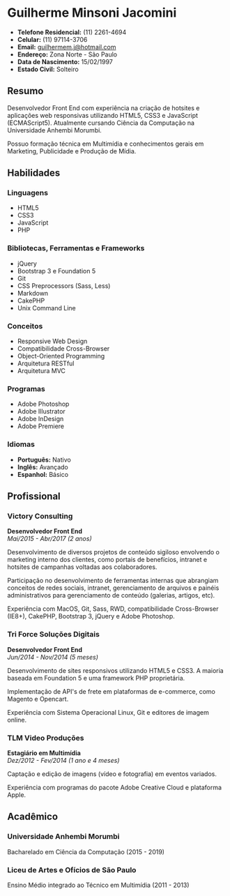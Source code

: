 
Guilherme Minsoni Jacomini
===========================

- **Telefone Residencial:** (11) 2261-4694
- **Celular:** (11) 97114-3706
- **Email:** guilhermem.j@hotmail.com
- **Endereço:** Zona Norte - São Paulo
- **Data de Nascimento:** 15/02/1997
- **Estado Civil:** Solteiro


Resumo
-------

Desenvolvedor Front End com experiência na criação de hotsites e aplicações web responsivas utilizando HTML5, CSS3 e JavaScript (ECMAScript5). Atualmente cursando Ciência da Computação na Universidade Anhembi Morumbi.

Possuo formação técnica em Multimídia e conhecimentos gerais em Marketing, Publicidade e Produção de Mídia.


Habilidades
-------------

### Linguagens
- HTML5
- CSS3
- JavaScript
- PHP

### Bibliotecas, Ferramentas e Frameworks
- jQuery
- Bootstrap 3 e Foundation 5
- Git
- CSS Preprocessors (Sass, Less)
- Markdown
- CakePHP
- Unix Command Line

### Conceitos
- Responsive Web Design
- Compatibilidade Cross-Browser
- Object-Oriented Programming
- Arquitetura RESTful
- Arquitetura MVC

### Programas
- Adobe Photoshop
- Adobe Illustrator
- Adobe InDesign
- Adobe Premiere

### Idiomas
- **Português:** Nativo
- **Inglês:**    Avançado
- **Espanhol:**  Básico


Profissional
-------------

### Victory Consulting
**Desenvolvedor Front End**  
*Mai/2015 - Abr/2017 (2 anos)*

Desenvolvimento de diversos projetos de conteúdo sigiloso envolvendo o marketing interno dos clientes, como portais de benefícios, intranet e hotsites de campanhas voltadas aos colaboradores.

Participação no desenvolvimento de ferramentas internas que abrangiam conceitos de redes sociais, intranet, gerenciamento de arquivos e painéis administrativos para gerenciamento de conteúdo (galerias, artigos, etc).

Experiência com MacOS, Git, Sass, RWD, compatibilidade Cross-Browser (IE8+), CakePHP, Bootstrap 3, jQuery e Adobe Photoshop.

### Tri Force Soluções Digitais
**Desenvolvedor Front End**  
*Jun/2014 - Nov/2014 (5 meses)*

Desenvolvimento de sites responsivos utilizando HTML5 e CSS3. A maioria baseada em Foundation 5 e uma framework PHP proprietária.

Implementação de API's de frete em plataformas de e-commerce, como Magento e Opencart.

Experiência com Sistema Operacional Linux, Git e editores de imagem online.

### TLM Video Produções
**Estagiário em Multimídia**  
*Dez/2012 - Fev/2014 (1 ano e 4 meses)*

Captação e edição de imagens (vídeo e fotografia) em eventos variados.

Experiência com programas do pacote Adobe Creative Cloud e plataforma Apple.


Acadêmico
----------

### Universidade Anhembi Morumbi
Bacharelado em Ciência da Computação (2015 - 2019)

### Liceu de Artes e Ofícios de São Paulo
Ensino Médio integrado ao Técnico em Multimídia (2011 - 2013)
